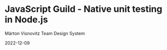# JavaScript Guild - Native unit testing in Node.js

Márton Visnovitz
Team Design System

2022-12-09